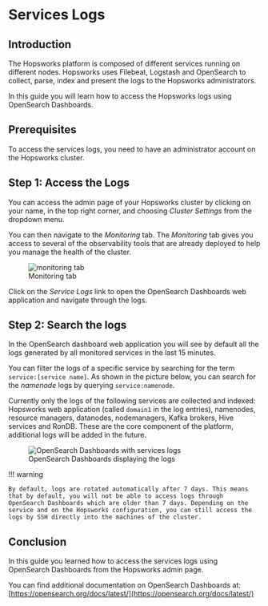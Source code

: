 # Services Logs 

## Introduction

The Hopsworks platform is composed of different services running on different nodes. Hopsworks uses Filebeat, Logstash and OpenSearch to collect, parse, index and present the logs to the Hopsworks administrators. 

In this guide you will learn how to access the Hopsworks logs using OpenSearch Dashboards.

## Prerequisites

To access the services logs, you need to have an administrator account on the Hopsworks cluster.

## Step 1: Access the Logs 

You can access the admin page of your Hopsworks cluster by clicking on your name, in the top right corner, and choosing _Cluster Settings_ from the dropdown menu.

You can then navigate to the _Monitoring_ tab. The _Monitoring_ tab gives you access to several of the observability tools that are already deployed to help you manage the health of the cluster.

<figure>
  <img src="../../../assets/images/admin/monitoring/monitoring_tab.png" alt="monitoring tab" />
  <figcaption>Monitoring tab</figcaption>
</figure>

Click on the _Service Logs_ link to open the OpenSearch Dashboards web application and navigate through the logs.

## Step 2: Search the logs

In the OpenSearch dashboard web application you will see by default all the logs generated by all monitored services in the last 15 minutes. 

You can filter the logs of a specific service by searching for the term `service:[service name]`. As shown in the picture below, you can search for the _namenode_ logs by querying `service:namenode`.

Currently only the logs of the following services are collected and indexed: Hopsworks web application (called `domain1` in the log entries), namenodes, resource managers, datanodes, nodemanagers, Kafka brokers, Hive services and RonDB. These are the core component of the platform, additional logs will be added in the future.

<figure>
  <img src="../../../assets/images/admin/monitoring/services_logs.png" alt="OpenSearch Dashboards with services logs" />
  <figcaption>OpenSearch Dashboards displaying the logs</figcaption>
</figure>

!!! warning 

    By default, logs are rotated automatically after 7 days. This means that by default, you will not be able to access logs through OpenSearch Dashboards which are older than 7 days. Depending on the service and on the Hopsworks configuration, you can still access the logs by SSH directly into the machines of the cluster.

## Conclusion

In this guide you learned how to access the services logs using OpenSearch Dashboards from the Hopsworks admin page. 

You can find additional documentation on OpenSearch Dashboards at: [https://opensearch.org/docs/latest/](https://opensearch.org/docs/latest/)
